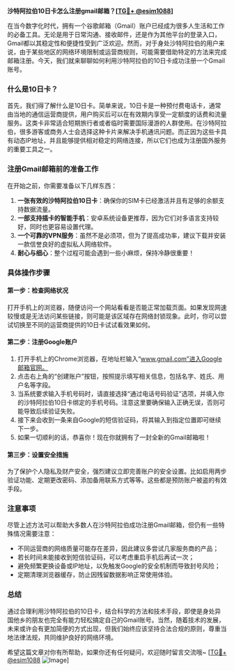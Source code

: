 **沙特阿拉伯10日卡怎么注册gmail邮箱？[[TG💪+ @esim1088](https://t.me/s/esim1088)]**

在当今数字化时代，拥有一个谷歌邮箱（Gmail）账户已经成为很多人生活和工作的必备工具。无论是用于日常沟通、接收邮件，还是作为其他平台的登录入口，Gmail都以其稳定性和便捷性受到广泛欢迎。然而，对于身处沙特阿拉伯的用户来说，由于某些地区的网络环境限制或运营商规则，可能需要借助特定的方法来完成邮箱注册。今天，我们就来聊聊如何利用沙特阿拉伯的10日卡成功注册一个Gmail账号。

### 什么是10日卡？

首先，我们得了解什么是10日卡。简单来说，10日卡是一种预付费电话卡，通常由当地的通信运营商提供，用户购买后可以在有效期内享受一定额度的话费和流量服务。这类卡非常适合短期旅行者或者临时需要国际漫游的人群使用。在沙特阿拉伯，很多游客或商务人士会选择这种卡片来解决手机通讯问题。而正因为这些卡具有动态IP地址，并且能够提供相对稳定的网络连接，所以它们也成为注册国外服务的重要工具之一。

### 注册Gmail邮箱前的准备工作

在开始之前，你需要准备以下几样东西：
1. **一张有效的沙特阿拉伯10日卡**：确保你的SIM卡已经激活并且有足够的余额支持数据流量。
2. **一部支持插卡的智能手机**：安卓系统设备更推荐，因为它们对多语言支持较好，同时也更容易设置代理。
3. **一个可靠的VPN服务**：虽然不是必须项，但为了提高成功率，建议下载并安装一款信誉良好的虚拟私人网络软件。
4. **耐心与细心**：整个过程可能会遇到一些小麻烦，保持冷静很重要！

### 具体操作步骤

#### 第一步：检查网络状况
打开手机上的浏览器，随便访问一个网站看看是否能正常加载页面。如果发现网速较慢或是无法访问某些链接，则可能是该区域存在网络封锁现象。此时，你可以尝试切换至不同的运营商提供的10日卡试试看效果如何。

#### 第二步：注册Google账户
1. 打开手机上的Chrome浏览器，在地址栏输入“www.gmail.com”进入Google邮箱官网。
2. 点击右上角的“创建账户”按钮，按照提示填写相关信息，包括名字、姓氏、用户名等字段。
3. 当系统要求输入手机号码时，请直接选择“通过电话号码验证”选项，并填入你的沙特阿拉伯10日卡绑定的手机号码。注意这里要确保输入正确无误，否则可能导致后续验证失败。
4. 接下来会收到一条来自Google的短信验证码，将其输入到指定位置即可继续下一步。
5. 如果一切顺利的话，恭喜你！现在你就拥有了一封全新的Gmail邮箱啦！

#### 第三步：设置安全措施
为了保护个人隐私及财产安全，强烈建议立即完善账户的安全设置。比如启用两步验证功能、定期更改密码、添加备用联系方式等等。这些都是预防账户被盗的有效手段。

### 注意事项

尽管上述方法可以帮助大多数人在沙特阿拉伯成功注册Gmail邮箱，但仍有一些特殊情况需要注意：
- 不同运营商的网络质量可能存在差异，因此建议多尝试几家服务商的产品；
- 若长时间未能接收到短信验证码，可以考虑重启手机后再试一次；
- 避免频繁更换设备或IP地址，以免触发Google的安全机制而导致封号风险；
- 定期清理浏览器缓存，防止因残留数据影响正常使用体验。

### 总结

通过合理利用沙特阿拉伯的10日卡，结合科学的方法和技术手段，即使是身处异国他乡的朋友也完全有能力轻松搞定自己的Gmail账号。当然，随着技术的发展，未来或许会有更加简便的方式出现，但我们始终应该坚持合法合规的原则，尊重当地法律法规，共同维护良好的网络环境。

希望这篇文章对你有所帮助，如果你还有任何疑问，欢迎随时留言交流哦~ [[TG💪+ @esim1088](https://t.me/s/esim1088) ![Image](https://i.postimg.cc/4NQfJmqS/Snipaste-2025-05-13-00-14-12.png)]